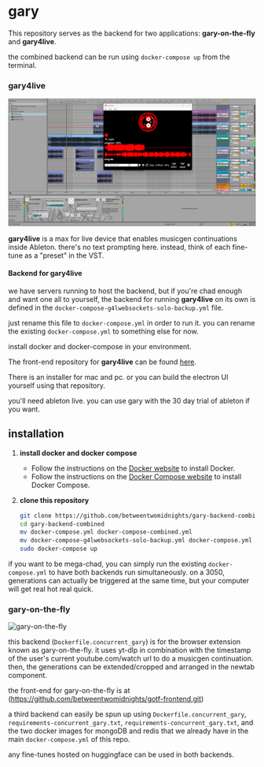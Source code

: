 # gary

This repository serves as the backend for two applications: **gary-on-the-fly** and **gary4live**.

the combined backend can be run using `docker-compose up` from the terminal.

### gary4live

![gary4live](./gary4live%20screenshot.png)

**gary4live** is a max for live device that enables musicgen continuations inside Ableton. there's no text prompting here. instead, think of each fine-tune as a "preset" in the VST.

#### Backend for gary4live

we have servers running to host the backend, but if you're chad enough and want one all to yourself, the backend for running **gary4live** on its own is defined in the `docker-compose-g4lwebsockets-solo-backup.yml` file.

just rename this file to `docker-compose.yml` in order to run it. you can rename the existing `docker-compose.yml` to something else for now.

install docker and docker-compose in your environment.

The front-end repository for **gary4live** can be found [here](https://github.com/betweentwomidnights/gary4live). 

There is an installer for mac and pc. or you can build the electron UI yourself using that repository.

you'll need ableton live. you can use gary with the 30 day trial of ableton if you want.

## installation

1. **install docker and docker compose**
   - Follow the instructions on the [Docker website](https://docs.docker.com/get-docker/) to install Docker.
   - Follow the instructions on the [Docker Compose website](https://docs.docker.com/compose/install/) to install Docker Compose.

2. **clone this repository**
   ```sh
   git clone https://github.com/betweentwomidnights/gary-backend-combined.git
   cd gary-backend-combined
   mv docker-compose.yml docker-compose-combined.yml
   mv docker-compose-g4lwebsockets-solo-backup.yml docker-compose.yml
   sudo docker-compose up

if you want to be mega-chad, you can simply run the existing `docker-compose.yml` to have both backends run simultaneously. on a 3050, generations can actually be triggered at the same time, but your computer will get real hot real quick.

### gary-on-the-fly

![gary-on-the-fly](./gotf%20screenshot.png)

this backend (`Dockerfile.concurrent_gary`) is for the browser extension known as gary-on-the-fly. it uses yt-dlp in combination with the timestamp of the user's current youtube.com/watch url to do a musicgen continuation. then, the generations can be extended/cropped and arranged in the newtab component.

the front-end for gary-on-the-fly is at (https://github.com/betweentwomidnights/gotf-frontend.git)

a third backend can easily be spun up using `Dockerfile.concurrent_gary`, `requirements-concurrent_gary.txt`, `requirements-concurrent_gary.txt`, and the two docker images for mongoDB and redis that we already have in the main `docker-compose.yml` of this repo.

any fine-tunes hosted on huggingface can be used in both backends. 